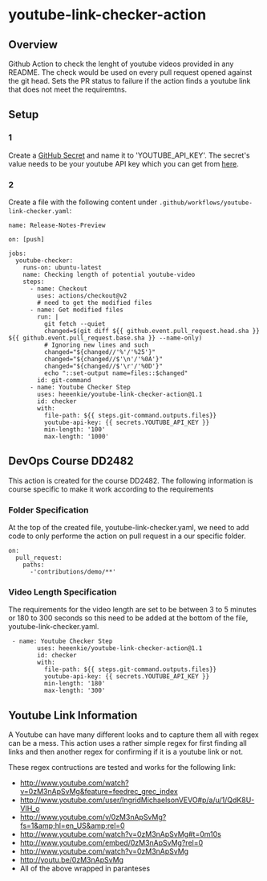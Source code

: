 # youtube-link-checker-action #

## Overview ##
Github Action to check the lenght of youtube videos provided in any README.
The check would be used on every pull request opened against the git head.
Sets the PR status to failure if the action finds a youtube link that does 
not meet the requiremtns.

## Setup ##
### 1 ###
Create a [GitHub Secret](https://docs.github.com/en/actions/reference/encrypted-secrets) and name it to 'YOUTUBE_API_KEY'.
The secret's value needs to be your youtube API key which you can get from [here](https://console.cloud.google.com/apis).

### 2 ###
Create a file with the following content under `.github/workflows/youtube-link-checker.yaml`:

```
name: Release-Notes-Preview

on: [push]

jobs:
  youtube-checker:
    runs-on: ubuntu-latest
    name: Checking length of potential youtube-video
    steps:
      - name: Checkout
        uses: actions/checkout@v2
        # need to get the modified files
      - name: Get modified files
        run: |
          git fetch --quiet
          changed=$(git diff ${{ github.event.pull_request.head.sha }} ${{ github.event.pull_request.base.sha }} --name-only)
          # Ignoring new lines and such
          changed="${changed//'%'/'%25'}"
          changed="${changed//$'\n'/'%0A'}"
          changed="${changed//$'\r'/'%0D'}"
          echo "::set-output name=files::$changed"
        id: git-command
      - name: Youtube Checker Step
        uses: heeenkie/youtube-link-checker-action@1.1
        id: checker
        with:
          file-path: ${{ steps.git-command.outputs.files}}
          youtube-api-key: {{ secrets.YOUTUBE_API_KEY }}
          min-length: '100'
          max-length: '1000'
```

## DevOps Course DD2482 ##
This action is created for the course DD2482.
The following information is course specific to make it work according to the requirements

### Folder Specification ###
At the top of the created file, youtube-link-checker.yaml, we need to add code to only 
performe the action on pull request in a our specific folder.

```
on:
  pull_request:
    paths:
      -'contributions/demo/**'
```

### Video Length Specification ###
The requirements for the video length are set to be between 3 to 5 minutes or 180 to 300 seconds 
so this need to be added at the bottom of the file, youtube-link-checker.yaml.

```
 - name: Youtube Checker Step
        uses: heeenkie/youtube-link-checker-action@1.1
        id: checker
        with:
          file-path: ${{ steps.git-command.outputs.files}}
          youtube-api-key: {{ secrets.YOUTUBE_API_KEY }}
          min-length: '180'
          max-length: '300'
```

## Youtube Link Information ##
A Youtube can have many different looks and to capture them all with regex can be a mess.
This action uses a rather simple regex for first finding all links and then another regex for 
confirming if it is a youtube link or not. 

These regex contructions are tested and works for the following link:
- http://www.youtube.com/watch?v=0zM3nApSvMg&feature=feedrec_grec_index
- http://www.youtube.com/user/IngridMichaelsonVEVO#p/a/u/1/QdK8U-VIH_o
- http://www.youtube.com/v/0zM3nApSvMg?fs=1&amp;hl=en_US&amp;rel=0
- http://www.youtube.com/watch?v=0zM3nApSvMg#t=0m10s
- http://www.youtube.com/embed/0zM3nApSvMg?rel=0
- http://www.youtube.com/watch?v=0zM3nApSvMg
- http://youtu.be/0zM3nApSvMg
- All of the above wrapped in paranteses
